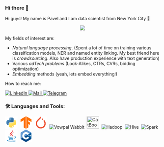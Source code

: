 ### Hi there 👋

Hi guys! My name is Pavel  and I am data scientist from New York City 🗽
<div id="header" align="center">
  <img src="https://media4.giphy.com/media/rAZEnOu0KHQK4/giphy.gif" width="200"/>
</div>

My fields of interest are:
- *Natural language processing*. (Spent a lot of time on training various classification models, NER and named entity linking. My best friend here is *crowdsourcing*. Also have production experience with text generation)
 - Various *adTech problems* (Look-Alikes, CTRs, CVRs, bidding optimization)
 - *Embedding* methods (yeah, lets embed everything!)
 
How to reach me:
<div id="badges">
  <a href="https://www.linkedin.com/in/mezentsevpavel/">
  <img src="https://img.shields.io/badge/LinkedIn-9cf?logo=linkedin&logoColor=black&style=for-the-badge" alt="LinkedIn"/>
  </a>
  <a href="mailto:pavel@mezentsev.org">   
  <img src="https://img.shields.io/badge/Mail-red?logo=gmail&logoColor=white&style=for-the-badge" alt="Mail"/>
  </a>
  <a href="http://t.me/pmezentsev">   
  <img src="https://img.shields.io/badge/Telegram-blue?logo=telegram&logoColor=white&style=for-the-badge" alt="Telegram"/>
  </a>
</div> 

### :hammer_and_wrench: Languages and Tools:

<div>
  <img src="https://github.com/devicons/devicon/blob/master/icons/python/python-original.svg" title="Python" alt="Python" width="40" height="40"/>&nbsp;
  <img src="https://github.com/devicons/devicon/blob/master/icons/tensorflow/tensorflow-original.svg" title="Tensorflow" alt="Tensorflow" width="40" height="40"/>&nbsp;
   <img src="https://github.com/devicons/devicon/blob/master/icons/pytorch/pytorch-original.svg" title="PyTorch" alt="PyTorch" width="40" height="40"/>&nbsp;
   <img src="https://avatars.githubusercontent.com/u/43754238?s=280&v=4" title="Vowpal Wabbit" alt="Vowpal Wabbit" width="40" height="40"/>&nbsp;
   <img src="https://upload.wikimedia.org/wikipedia/commons/c/cc/CatBoostLogo.png" title="CatBoost alt="CatBoost" width="40" height="40"/>&nbsp;
   <img src="https://seeklogo.com/images/H/hadoop-logo-D36814CB84-seeklogo.com.png" title="Hadoop" alt="Hadoop" width="40" height="40"/>&nbsp;
   <img src="https://www.clipartmax.com/png/full/72-720844_apache-hive-apache-hive-logo.png" title="Hive" alt="Hive" width="40" height="40"/>&nbsp;
   <img src="https://w7.pngwing.com/pngs/1/687/png-transparent-apache-spark-apache-http-server-scala-apache-software-foundation-data-processing-others-miscellaneous-text-orange.png" title="Spark" alt="Spark" width="40" height="40"/>&nbsp;
   <img src="https://github.com/devicons/devicon/blob/master/icons/java/java-original.svg" title="Java" alt="Java" width="40" height="40"/>&nbsp;
   <img src="https://github.com/devicons/devicon/blob/master/icons/cplusplus/cplusplus-original.svg" title="C++" alt="C++" width="40" height="40"/>&nbsp;


 
 
<!--
**pmezentsev/pmezentsev** is a ✨ _special_ ✨ repository because its `README.md` (this file) appears on your GitHub profile.

Here are some ideas to get you started:

- 🔭 I’m currently working on ...
- 🌱 I’m currently learning ...
- 👯 I’m looking to collaborate on ...
- 🤔 I’m looking for help with ...
- 💬 Ask me about ...
- 📫 How to reach me: ...
- 😄 Pronouns: ...
- ⚡ Fun fact: ...
-->
